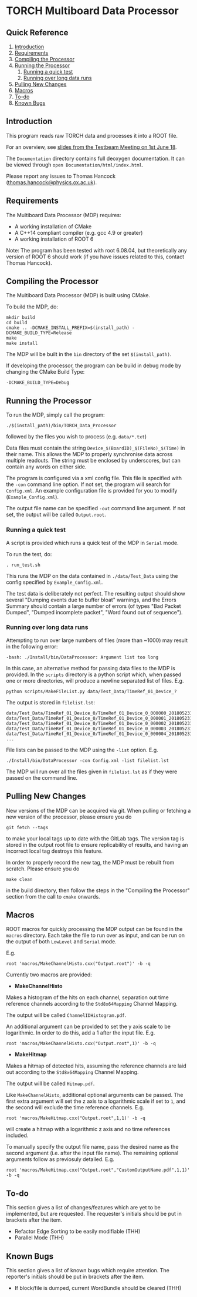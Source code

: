 # TORCH Multiboard Data Processor

## Quick Reference
1. [Introduction](#Introduction)
2. [Requirements](#Requirements)
3. [Compiling the Processor](#Compiling)
4. [Running the Processor](#Running)
    1. [Running a quick test](#RunQuickTest)
    2. [Running over long data runs](#RunLongRuns)
5. [Pulling New Changes](#Pulling)
6. [Macros](#Macros)
7. [To-do](#ToDo)
8. [Known Bugs](#KnownBugs)

## Introduction <a name="Introduction"></a>
This program reads raw TORCH data and processes it into a ROOT file.

For an overview, see [slides from the Testbeam Meeting on 1st June 18](https://indico.cern.ch/event/731827/contributions/3026751/attachments/1660291/2659581/Multiboard_Data_Processor.pdf).

The ```Documentation``` directory contains full deoxygen documentation. It can be viewed through ```open Documentation/html/index.html```.

Please report any issues to Thomas Hancock (thomas.hancock@physics.ox.ac.uk).

## Requirements <a name="Requirements"></a>
The Multiboard Data Processor (MDP) requires:

* A working installation of CMake
* A C++14 compliant compiler (e.g. gcc 4.9 or greater)
* A working installation of ROOT 6

Note: The program has been tested with root 6.08.04, but theoretically any version of ROOT 6 should work (if you have issues related to this, contact Thomas Hancock).

## Compiling the Processor <a name="Compiling"></a>
The Multiboard Data Processor (MDP) is built using CMake.

To build the MDP, do:
```
mkdir build
cd build
cmake .. -DCMAKE_INSTALL_PREFIX=$(install_path) -DCMAKE_BUILD_TYPE=Release
make
make install
```

The MDP will be built in the ```bin``` directory of the set ```$(install_path)```.

If developing the processor, the program can be build in debug mode by changing the CMake Build Type:
```
-DCMAKE_BUILD_TYPE=Debug
```

## Running the Processor <a name="Running"></a>
To run the MDP, simply call the program:
```
./$(install_path)/bin/TORCH_Data_Processor
```
followed by the files you wish to process (e.g. ```data/*.txt```)

Data files must contain the string ```Device_$(BoardID)_$(FileNo)_$(Time)``` in their name. This allows the MDP to properly synchronise data across multiple readouts. The string must be enclosed by underscores, but can contain any words on either side.

The program is configured via a xml config file. This file is specified with the ```-con``` command line option. If not set, the program will search for ```Config.xml```. An example configuration file is provided for you to modify (```Example_Config.xml```).

The output file name can be specified ```-out``` command line argument. If not set, the output will be called ```Output.root```.

### Running a quick test <a name="RunQuickTest"></a>
A script is provided which runs a quick test of the MDP in ```Serial``` mode.

To run the test, do:
```
. run_test.sh
```

This runs the MDP on the data contained in ```./data/Test_Data``` using the config specified by ```Example_Config.xml```.

The test data is deliberately not perfect. The resulting output should show several "Dumping events due to buffer bloat" warnings, and the Errors Summary should contain a large number of errors (of types "Bad Packet Dumped", "Dumped incomplete packet", "Word found out of sequence").

### Running over long data runs <a name="RunLongRuns"></a>
Attempting to run over large numbers of files (more than ~1000) may result in the following error:
```
-bash: ./Install/bin/DataProcessor: Argument list too long
```

In this case, an alternative method for passing data files to the MDP is provided. In the ```scripts``` directory is a python script which, when passed one or more directories, will produce a newline separated list of files. E.g.
```
python scripts/MakeFileList.py data/Test_Data/TimeRef_01_Device_?
```

The output is stored in ```filelist.lst```:
```
data/Test_Data/TimeRef_01_Device_0/TimeRef_01_Device_0_000000_20180523110722.txt
data/Test_Data/TimeRef_01_Device_0/TimeRef_01_Device_0_000001_20180523110738.txt
data/Test_Data/TimeRef_01_Device_0/TimeRef_01_Device_0_000002_20180523110753.txt
data/Test_Data/TimeRef_01_Device_0/TimeRef_01_Device_0_000003_20180523110809.txt
data/Test_Data/TimeRef_01_Device_0/TimeRef_01_Device_0_000004_20180523110823.txt
...
```

File lists can be passed to the MDP using the ```-list``` option. E.g.
```
./Install/bin/DataProcessor -con Config.xml -list filelist.lst
```

The MDP will run over all the files given in ```filelist.lst``` as if they were passed on the command line.

## Pulling New Changes  <a name="Pulling"></a>

New versions of the MDP can be acquired via git. When pulling or fetching a new version of the processor, please ensure you do
```
git fetch --tags
```
to make your local tags up to date with the GitLab tags. The version tag is stored in the output root file to ensure replicability of results, and having an incorrect local tag destroys this feature.

In order to properly record the new tag, the MDP must be rebuilt from scratch. Please ensure you do
```
make clean
```
in the build directory, then follow the steps in the "Compiling the Processor" section from the call to ```cmake``` onwards.

## Macros <a name="Macros"></a>
ROOT macros for quickly processing the MDP output can be found in the ```macros``` directory. Each take the file to run over as input, and can be run on the output of both ```LowLevel``` and ```Serial``` mode.

E.g.
```
root 'macros/MakeChannelHisto.cxx("Output.root")' -b -q
```

Currently two macros are provided:

* **MakeChannelHisto**

Makes a histogram of the hits on each channel, separation out time reference channels according to the ```Std8x64Mapping``` Channel Mapping.

The output will be called ```ChannelIDHistogram.pdf```.

An additional argument can be provided to set the y axis scale to be logarithmic. In order to do this, add a 1 after the input file. E.g.
```
root 'macros/MakeChannelHisto.cxx("Output.root",1)' -b -q
```

* **MakeHitmap**

Makes a hitmap of detected hits, assuming the  reference channels are laid out according to the ```Std8x64Mapping``` Channel Mapping.

The output will be called ```Hitmap.pdf```.

Like ```MakeChannelHisto```, additional optional arguments can be passed. The first extra argument will set the z axis to a logarithmic scale if set to ```1```, and the second will exclude the time reference channels. E.g.
```
root 'macros/MakeHitmap.cxx("Output.root",1,1)' -b -q
```
will create a hitmap with a logarithmic z axis and no time references included.

To manually specify the output file name, pass the desired name as the second argument (i.e. after the input file name). The remaining optional arguments follow as previosuly detailed. E.g.
```
root 'macros/MakeHitmap.cxx("Output.root","CustomOutputName.pdf",1,1)' -b -q
```

## To-do <a name="ToDo"></a>

This section gives a list of changes/features which are yet to be implemented, but are requested. The requester's initials should be put in brackets after the item.

* Refactor Edge Sorting to be easily modifiable (THH)
* Parallel Mode (THH)

## Known Bugs <a name="KnownBugs"></a>

This section gives a list of known bugs which require attention. The reporter's initials should be put in brackets after the item.

* If block/file is dumped, current WordBundle should be cleared (THH)
